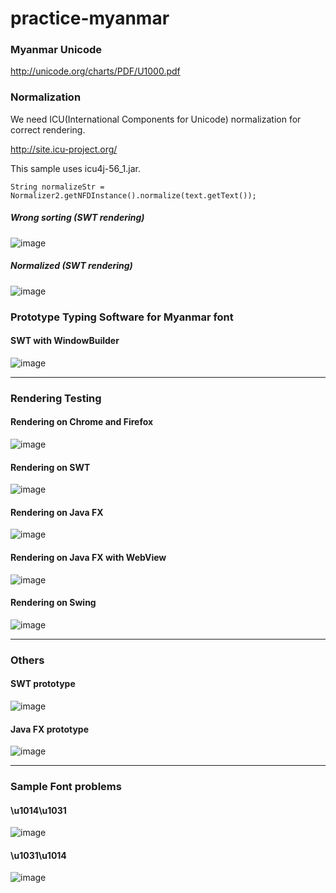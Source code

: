 # practice-myanmar

### Myanmar Unicode

http://unicode.org/charts/PDF/U1000.pdf


### Normalization

We need ICU(International Components for Unicode) normalization for correct rendering.

http://site.icu-project.org/

This sample uses icu4j-56_1.jar.

```
String normalizeStr = Normalizer2.getNFDInstance().normalize(text.getText());
```

##### Wrong sorting (SWT rendering)

![image](src/samples/myanmar/swt/doc-files/MMTest_Wrong.png)

##### Normalized (SWT rendering)

![image](src/samples/myanmar/swt/doc-files/MMTest_Normalized.png)

### Prototype Typing Software for Myanmar font

#### SWT with WindowBuilder
![image](src/samples/myanmar/swt/doc-files/MMTypingWithWindowBuilder.png)


-----

### Rendering Testing

#### Rendering on Chrome and Firefox
![image](src/samples/myanmar/test/doc-files/MMTestHTML.png)

#### Rendering on SWT

![image](src/samples/myanmar/test/doc-files/MMTestSwt.png)

#### Rendering on Java FX
![image](src/samples/myanmar/test/doc-files/MMTestFx.png)
#### Rendering on Java FX with WebView
![image](src/samples/myanmar/test/doc-files/MMTestFxWebView.png)
#### Rendering on Swing
![image](src/samples/myanmar/test/doc-files/MMTestSwing.png)

-----

### Others

#### SWT prototype
![image](src/samples/myanmar/swt/doc-files/MMTyping.png)


#### Java FX prototype
![image](src/samples/myanmar/javafx/doc-files/ApplicationMain.png)


-----

### Sample Font problems

#### \u1014\u1031
![image](img/1471402303.png)


#### \u1031\u1014
![image](img/1471402325.png)

